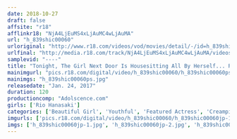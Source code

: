 ```yaml
---
date: 2018-10-27
draft: false
affsite: "r18"
afflinkr18: "NjA4LjEuMS4xLjAuMC4wLjAuMA"
url: "h_839shic00060"
urloriginal: "http://www.r18.com/videos/vod/movies/detail/-/id=h_839shic00060"
urlfinal: "http://media.r18.com/track/NjA4LjEuMS4xLjAuMC4wLjAuMA/videos/vod/movies/detail/-/id=h_839shic00060"
samplevid: "----"
title: "Tonight, The Girl Next Door Is Housesitting All By Herself... Rio Rio Hanasaki"
mainimgurl: "pics.r18.com/digital/video/h_839shic00060/h_839shic00060ps.jpg"
mainimgs: "h_839shic00060ps.jpg"
releasedate: "Jan. 24, 2017"
duration: 120
productioncomp: "Adolscence.com"
girls: ['Rio Hanasaki']
categories: ['Beautiful Girl', 'Youthful', 'Featured Actress', 'Creampie', 'Sex Toys']
imgurls: ['pics.r18.com/digital/video/h_839shic00060/h_839shic00060jp-1.jpg', 'pics.r18.com/digital/video/h_839shic00060/h_839shic00060jp-2.jpg', 'pics.r18.com/digital/video/h_839shic00060/h_839shic00060jp-3.jpg', 'pics.r18.com/digital/video/h_839shic00060/h_839shic00060jp-4.jpg', 'pics.r18.com/digital/video/h_839shic00060/h_839shic00060jp-5.jpg', 'pics.r18.com/digital/video/h_839shic00060/h_839shic00060jp-6.jpg', 'pics.r18.com/digital/video/h_839shic00060/h_839shic00060jp-7.jpg', 'pics.r18.com/digital/video/h_839shic00060/h_839shic00060jp-8.jpg', 'pics.r18.com/digital/video/h_839shic00060/h_839shic00060jp-9.jpg', 'pics.r18.com/digital/video/h_839shic00060/h_839shic00060jp-10.jpg', 'pics.r18.com/digital/video/h_839shic00060/h_839shic00060jp-11.jpg', 'pics.r18.com/digital/video/h_839shic00060/h_839shic00060jp-12.jpg', 'pics.r18.com/digital/video/h_839shic00060/h_839shic00060jp-13.jpg', 'pics.r18.com/digital/video/h_839shic00060/h_839shic00060jp-14.jpg', 'pics.r18.com/digital/video/h_839shic00060/h_839shic00060jp-15.jpg', 'pics.r18.com/digital/video/h_839shic00060/h_839shic00060jp-16.jpg', 'pics.r18.com/digital/video/h_839shic00060/h_839shic00060jp-17.jpg', 'pics.r18.com/digital/video/h_839shic00060/h_839shic00060jp-18.jpg', 'pics.r18.com/digital/video/h_839shic00060/h_839shic00060jp-19.jpg', 'pics.r18.com/digital/video/h_839shic00060/h_839shic00060jp-20.jpg']
imgs: ['h_839shic00060jp-1.jpg', 'h_839shic00060jp-2.jpg', 'h_839shic00060jp-3.jpg', 'h_839shic00060jp-4.jpg', 'h_839shic00060jp-5.jpg', 'h_839shic00060jp-6.jpg', 'h_839shic00060jp-7.jpg', 'h_839shic00060jp-8.jpg', 'h_839shic00060jp-9.jpg', 'h_839shic00060jp-10.jpg', 'h_839shic00060jp-11.jpg', 'h_839shic00060jp-12.jpg', 'h_839shic00060jp-13.jpg', 'h_839shic00060jp-14.jpg', 'h_839shic00060jp-15.jpg', 'h_839shic00060jp-16.jpg', 'h_839shic00060jp-17.jpg', 'h_839shic00060jp-18.jpg', 'h_839shic00060jp-19.jpg', 'h_839shic00060jp-20.jpg']
---
```

